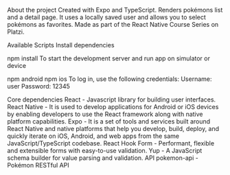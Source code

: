 About the project
Created with Expo and TypeScript. Renders pokémons list and a detail page. It uses a locally saved user and allows you to select pokémons as favorites. Made as part of the React Native Course Series on Platzi.

Available Scripts
Install dependencies

npm install
To start the development server and run app on simulator or device

npm android
npm ios
To log in, use the following credentials:
Username: user
Password: 12345

Core dependencies
React - Javascript library for building user interfaces.
React Native - It is used to develop applications for Android or iOS devices by enabling developers to use the React framework along with native platform capabilities.
Expo - It is a set of tools and services built around React Native and native platforms that help you develop, build, deploy, and quickly iterate on iOS, Android, and web apps from the same JavaScript/TypeScript codebase.
React Hook Form - Performant, flexible and extensible forms with easy-to-use validation.
Yup - A JavaScript schema builder for value parsing and validation.
API
pokemon-api - Pokémon RESTful API
